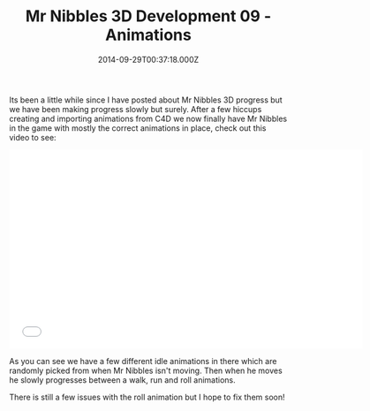 ﻿---
coverImage: /posts/mr-nibbles-3d-development-09-animations/cover.jpg
date: '2014-09-29T00:37:18.000Z'
tags:
  - 3d
  - animation
  - game
  - nibbles
  - unity
title: Mr Nibbles 3D Development 09 - Animations
oldUrl: /games/mr-nibbles-3d-development-09-animations
---

Its been a little while since I have posted about Mr Nibbles 3D progress but we have been making progress slowly but surely. After a few hiccups creating and importing animations from C4D we now finally have Mr Nibbles in the game with mostly the correct animations in place, check out this video to see:

<!-- more -->
<iframe width="640" height="360" src="//www.youtube.com/embed/qG_zRFuP9y8" frameborder="0" allowfullscreen></iframe>

As you can see we have a few different idle animations in there which are randomly picked from when Mr Nibbles isn't moving. Then when he moves he slowly progresses between a walk, run and roll animations.

There is still a few issues with the roll animation but I hope to fix them soon!
